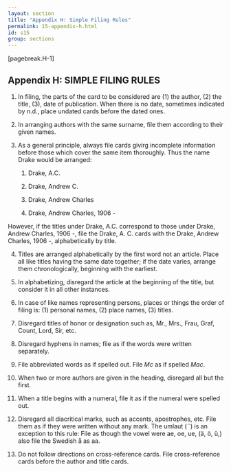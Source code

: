 ```yaml
---
layout: section
title: "Appendix H: Simple Filing Rules"
permalink: 15-appendix-h.html
id: s15
group: sections
---
```


[pagebreak.H-1]

## Appendix H: SIMPLE FILING RULES

1. In filing, the parts of the card to be considered are (1) the author,
(2) the title, (3), date of publication. When there is no date, sometimes indicated by n.d., place undated cards before the dated ones.

2. In arranging authors with the same surname, file them according to their
given names.

3. As a general principle, always file cards givirg incomplete information
before those which cover the same item thoroughly. Thus the name Drake
would be arranged:

	1. Drake, A.C.

	2. Drake, Andrew C.

	3. Drake, Andrew Charles

	4. Drake, Andrew Charles, 1906 -

However, if the titles under Drake, A.C. correspond to those under Drake,
Andrew Charles, 1906 -, file the Drake, A. C. cards with the Drake,
Andrew Charles, 1906 -, alphabetically by title.

4. Titles are arranged alphabetically by the first word not an article.
Place all like titles having the same date together; if the date varies,
arrange them chronologically, beginning with the earliest.

5. In alphabetizing, disregard the article at the beginning of the title,
but consider it in all other instances.

6. In case of like names representing persons, places or things the order
of filing is: (1) personal names, (2) place names, (3) titles.

7. Disregard titles of honor or designation such as, Mr., Mrs., Frau, Graf,
Count, Lord, Sir, etc.

8. Disregard hyphens in names; file as if the words were written separately.

9. File abbreviated words as if spelled out. File *Mc* as if spelled *Mac*.

10. When two or more authors are given in the heading, disregard all but the
first.

11. When a title begins with a numeral, file it as if the numeral were spelled
out.

12. Disregard all diacritical marks, such as accents, apostrophes, etc. File
them as if they were written without any mark. The umlaut (¨) is an
exception to this rule: File as though the vowel were ae, oe, ue, (ä, ö,
ü,) also file the Swedish å as aa.

13. Do not follow directions on cross-reference cards. File cross-reference
cards before the author and title cards.

